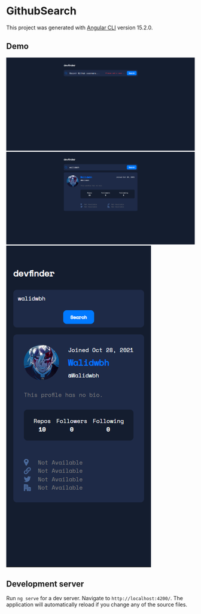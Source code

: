 # GithubSearch

This project was generated with [Angular CLI](https://github.com/angular/angular-cli) version 15.2.0.

## Demo
<img src="src/assets/1.png">

<img src="src/assets/2.png">

<img src="src/assets/3.png">

## Development server

Run `ng serve` for a dev server. Navigate to `http://localhost:4200/`. The application will automatically reload if you change any of the source files.

